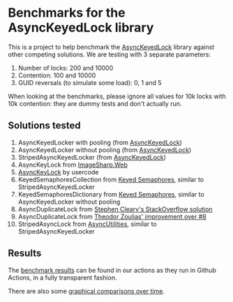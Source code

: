 # Benchmarks for the AsyncKeyedLock library
This is a project to help benchmark the [AsyncKeyedLock](https://github.com/MarkCiliaVincenti/AsyncKeyedLock) library against other competing solutions. We are testing with 3 separate parameters:

1. Number of locks: 200 and 10000
2. Contention: 100 and 10000
3. GUID reversals (to simulate some load): 0, 1 and 5

When looking at the benchmarks, please ignore all values for 10k locks with 10k contention: they are dummy tests and don't actually run.

## Solutions tested
1. AsyncKeyedLocker with pooling (from [AsyncKeyedLock](https://github.com/MarkCiliaVincenti/AsyncKeyedLock))
2. AsyncKeyedLocker without pooling (from [AsyncKeyedLock](https://github.com/MarkCiliaVincenti/AsyncKeyedLock))
3. StripedAsyncKeyedLocker (from [AsyncKeyedLock](https://github.com/MarkCiliaVincenti/AsyncKeyedLock))
4. AsyncKeyLock from [ImageSharp.Web](https://github.com/SixLabors/ImageSharp.Web)
5. [AsyncKeyLock](https://github.com/usercode/AsyncKeyLock) by usercode
6. KeyedSemaphoresCollection from [Keyed Semaphores](https://github.com/amoerie/keyed-semaphores), similar to StripedAsyncKeyedLocker
8. KeyedSemaphoresDictionary from [Keyed Semaphores](https://github.com/amoerie/keyed-semaphores), similar to AsyncKeyedLocker without pooling
10. AsyncDuplicateLock from [Stephen Cleary's StackOverflow solution](https://stackoverflow.com/a/31194647)
11. AsyncDuplicateLock from [Theodor Zoulias' improvement over #8](https://stackoverflow.com/a/65256155)
12. StripedAsyncLock from [AsyncUtilities](https://github.com/i3arnon/AsyncUtilities), similar to StripedAsyncKeyedLocker

## Results
The [benchmark results](https://github.com/MarkCiliaVincenti/AsyncKeyedLockBenchmarks/actions/workflows/dotnet.yml) can be found in our actions as they run in Github Actions, in a fully transparent fashion.

There are also some [graphical comparisons over time](https://markciliavincenti.github.io/AsyncKeyedLockBenchmarks/dev/bench/).
